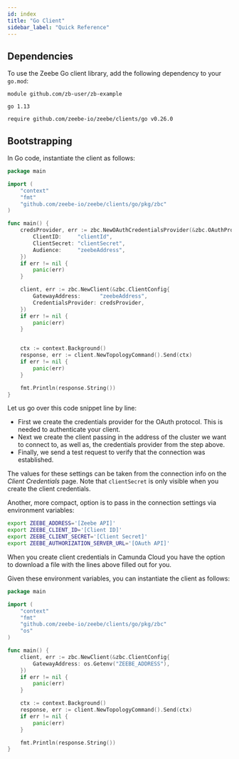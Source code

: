 ```yaml
---
id: index
title: "Go Client"
sidebar_label: "Quick Reference"
---
```


## Dependencies

To use the Zeebe Go client library, add the following dependency to your `go.mod`:

```
module github.com/zb-user/zb-example

go 1.13

require github.com/zeebe-io/zeebe/clients/go v0.26.0
```

## Bootstrapping

In Go code, instantiate the client as follows:

```go
package main

import (
    "context"
    "fmt"
    "github.com/zeebe-io/zeebe/clients/go/pkg/zbc"
)

func main() {
    credsProvider, err := zbc.NewOAuthCredentialsProvider(&zbc.OAuthProviderConfig{
        ClientID:     "clientId",
        ClientSecret: "clientSecret",
        Audience:     "zeebeAddress",
    })
    if err != nil {
        panic(err)
    }

    client, err := zbc.NewClient(&zbc.ClientConfig{
        GatewayAddress:      "zeebeAddress",
        CredentialsProvider: credsProvider,
    })
    if err != nil {
        panic(err)
    }


    ctx := context.Background()
    response, err := client.NewTopologyCommand().Send(ctx)
    if err != nil {
        panic(err)
    }

    fmt.Println(response.String())
}
```

Let us go over this code snippet line by line:

- First we create the credentials provider for the OAuth protocol. This is needed to authenticate your client.
- Next we create the client passing in the address of the cluster we want to connect to, as well as, the credentials provider from the step above.
- Finally, we send a test request to verify that the connection was established.

The values for these settings can be taken from the connection info on the _Client Credentials_ page. Note that `clientSecret` is only visible when you create the client credentials.

Another, more compact, option is to pass in the connection settings via environment variables:

```bash
export ZEEBE_ADDRESS='[Zeebe API]'
export ZEEBE_CLIENT_ID='[Client ID]'
export ZEEBE_CLIENT_SECRET='[Client Secret]'
export ZEEBE_AUTHORIZATION_SERVER_URL='[OAuth API]'
```

When you create client credentials in Camunda Cloud you have the option to download a file with the lines above filled out for you.

Given these environment variables, you can instantiate the client as follows:

```go
package main

import (
    "context"
    "fmt"
    "github.com/zeebe-io/zeebe/clients/go/pkg/zbc"
    "os"
)

func main() {
    client, err := zbc.NewClient(&zbc.ClientConfig{
        GatewayAddress: os.Getenv("ZEEBE_ADDRESS"),
    })
    if err != nil {
        panic(err)
    }

    ctx := context.Background()
    response, err := client.NewTopologyCommand().Send(ctx)
    if err != nil {
        panic(err)
    }

    fmt.Println(response.String())
}
```
